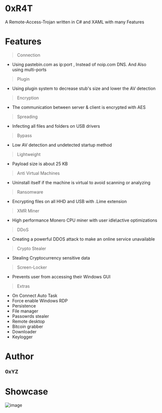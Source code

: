 # 0xR4T
A Remote-Access-Trojan written in C# and XAML with many Features

# Features
> Connection
  + Using pastebin.com as ip:port , Instead of noip.com DNS. And Also using multi-ports
> Plugin
  + Using plugin system to decrease stub's size and lower the AV detection
> Encryption
  + The communication between server & client is encrypted with AES
> Spreading
  + Infecting all files and folders on USB drivers
> Bypass
  + Low AV detection and undetected startup method
> Lightweight
  + Payload size is about 25 KB
> Anti Virtual Machines
  + Uninstall itself if the machine is virtual to avoid scanning or analyzing
> Ransomware
  + Encrypting files on all HHD and USB with .Lime extension
> XMR Miner
  + High performance Monero CPU miner with user idle\active optimizations
> DDoS
  + Creating a powerful DDOS attack to make an online service unavailable
> Crypto Stealer
  + Stealing Cryptocurrency sensitive data
> Screen-Locker
  + Prevents user from accessing their Windows GUI
> Extras
  + On Connect Auto Task
  + Force enable Windows RDP
  + Persistence
  + File manager
  + Passowrds stealer
  + Remote desktop
  + Bitcoin grabber
  + Downloader
  + Keylogger

# Author
### 0xYZ

# Showcase
![image](https://github.com/ASMRoyal/0xR4T/assets/89786570/8abff3a8-22fd-4590-a93e-0ec8ee0f8c11)
